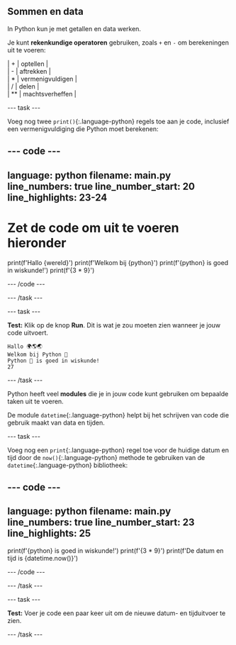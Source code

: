 ## Sommen en data

In Python kun je met getallen en data werken.

Je kunt **rekenkundige operatoren** gebruiken, zoals `+` en `-`  om berekeningen uit te voeren:

| + | optellen |   
| - | aftrekken |   
| * | vermenigvuldigen |   
| / | delen |   
| ** | machtsverheffen |


--- task ---

Voeg nog twee `print()`{:.language-python} regels toe aan je code, inclusief een vermenigvuldiging die Python moet berekenen:

--- code ---
---
language: python
filename: main.py
line_numbers: true
line_number_start: 20
line_highlights: 23-24
---
# Zet de code om uit te voeren hieronder
print(f'Hallo {wereld}')
print(f'Welkom bij {python}')
print(f'{python} is goed in wiskunde!')
print(f'{3 * 9}')

--- /code ---

--- /task ---

--- task ---

**Test:** Klik op de knop **Run**. Dit is wat je zou moeten zien wanneer je jouw code uitvoert.

```
Hallo 🌍🌎🌏
Welkom bij Python 🐍
Python 🐍 is goed in wiskunde!
27
```

--- /task ---

Python heeft veel **modules** die je in jouw code kunt gebruiken om bepaalde taken uit te voeren.

De module `datetime`{:.language-python} helpt bij het schrijven van code die gebruik maakt van data en tijden.

--- task ---

Voeg nog een `print`{:.language-python} regel toe voor de huidige datum en tijd door de `now()`{:.language-python} methode te gebruiken van de `datetime`{:.language-python} bibliotheek:

--- code ---
---
language: python
filename: main.py
line_numbers: true
line_number_start: 23
line_highlights: 25
---

print(f'{python} is goed in wiskunde!')
print(f'{3 * 9}')
print(f'De datum en tijd is {datetime.now()}')
 
--- /code ---

--- /task ---

--- task ---

**Test:** Voer je code een paar keer uit om de nieuwe datum- en tijduitvoer te zien.

--- /task ---


